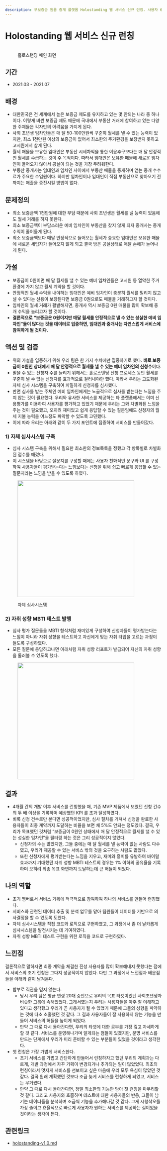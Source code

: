 ```yaml
---
description: 무보증금 원룸 중개 플랫폼 Holostanding 웹 서비스 신규 런칭. 사용자 6만명까지 서비스 성장.
---
```


# Holostanding 웹 서비스 신규 런칭

<figure><img src="../../../.gitbook/assets/image (4).png" alt=""><figcaption><p>홀로스탠딩 메인 화면</p></figcaption></figure>

## 기간

* 2021.03 - 2021.07 &#x20;

## 배경

* 대한민국은 전 세계에서 높은 보증금 제도를 유지하고 있는 몇 안되는 나라 중 하나이다. 이렇게 비싼 보증금 제도 때문에 국내에서 부동산 거래에 참여하고 있는 다양한 주체들은 각자만의 어려움을 가지게 된다.
* 사회 초년생 임차인들은 매 달 50-100만원씩 꾸준히 월세를 낼 수 있는 능력이 있지만, 최소 1천만원 이상의 보증금이 없어서 최소한의 주거환경을 보장받지 못하고 고시원에서 살게 된다.
* 월세 매물을 보유한 임대인은 부동산 시세차익을 통한 이윤추구보다는 매 달 안정적인 월세를 수급하는 것이 주 목적이다. 따라서 임대인은 보유한 매물에 새로운 임차인이 들어오지 않아서 공실이 되는 것을 가장 두려워한다.
* 부동산 중개사는 임대인과 임차인 사이에서 부동산 매물을 중개하며 얻는 중개 수수료가 주요한 수입원이다. 하지만 임차인이나 임대인이 직접 부동산으로 찾아오기 전까지는 매출을 증진시킬 방법이 없다.

## 문제정의

* 최소 보증금액 1천만원에 대한 부담 때문에 사회 초년생은 월세를 낼 능력이 있음에도 월세 거래를 하지 못한다.
* 최소 보증금액이 부담스러운 예비 임차인이 부동산을 찾지 않게 되자 중개사는 중개 수익이 줄어들게 된다.
* 최소 보증금액보다 매달 안정적으로 들어오는 월세가 중요한 임대인은 보유한 매물에 새로운 세입자가 들어오지 않게 되고 결국 방은 공실상태로 매달 손해가 늘어나게 된다.&#x20;

## 가설

* 보증금이 0원이면 매 달 월세를 낼 수 있는 예비 임차인들은 고시원 등 열악한 주거환경에 가지 않고 월세 계약을 할 것이다.
* 안정적인 월세 수익을 내야하는 임대인은 예비 임차인이 충분히 월세를 밀리지 않고 낼 수 있다는 신용이 보장된다면 보증금 0원으로도 매물을 거래하고자 할 것이다.
* 임차인의 월세 거래가 활발해지면, 중개사 역시 보증금 0원 매물을 많이 확보해 중개 수익을 늘리고자 할 것이다.
* **결론적으로 “보증금은 0원이지만 매달 월세를 안정적으로 낼 수 있는 성실한 예비 임차인”들이 많다는 것을 데이터로 입증하면, 임대인과 중개사는 자연스럽게 서비스에 참여하게 될 것이다.**

## 액션 및 검증

* 위의 가설을 입증하기 위해 우리 팀은 한 가지 수치에만 집중하기로 했다. **바로 보증금이 0원인 상태에서 매 달 안정적으로 월세를 낼 수 있는 예비 임차인의 신청수**이다.
* 믿을 수 있는 신청자 수를 늘리기 위해서는 홀로스탠딩 신청 프로세스 동안 월세를 꾸준히 낼 수 없는 신청자를 효과적으로 걸러내야만 했다. 따라서 우리는 고도화된 자체 심사 시스템을 구축하여 치밀하게 신청자를 심사했다.
* 반면 심사를 받는 주체인 예비 임차인에게는 노골적으로 심사를 받는다는 느낌을 주지 않는 것이 필요했다. 우리와 유사한 서비스를 제공하는 타 플랫폼에서는 이미 신용평가를 이용하여 사용자를 평가하고 있었기 때문에 우리는 그와 차별화된 느낌을 주는 것이 필요했고, 오히려 재미있고 쉽게 응답할 수 있는 질문임에도 신청자의 월세 지불 능력을 어느정도 파악할 수 있도록 고민했다.
* 이에 따라 우리는 아래와 같이 두 가지 포인트에 집중하여 서비스를 만들어갔다.

### **1) 자체 심사시스템 구축**

* 심사 시스템 구축을 위해서 필요한 최소한의 정보목록을 정했고 각 항목별로 차별화된 점수를 매겼다.
* 이 시스템을 바탕으로 설문지를 구성할 때에는 사용자 친화적인 문구와 UI 를 구성하여 사용자들이 평가받는다는 느낌보다는 신청을 위해 쉽고 빠르게 응답할 수 있는 질문지라는 느낌을 받을 수 있도록 하였다.&#x20;

<figure><img src="../../../.gitbook/assets/image (6).png" alt="" width="375"><figcaption><p>자체 심사시스템</p></figcaption></figure>

### **2) 자취 성향 MBTI 테스트 발행**

* 심사 평가 질문들을 MBTI 형식처럼 재미있게 구성하여 신청자들이 평가받는다는 느낌이 아니라 자취 성향을 테스트하고 자신에게 맞는 자취 타입을 고르는 과정이 들도록 구성하였다.
* 모든 질문에 응답하고나면 아래처럼 자취 성향 리포트가 발급되어 자신의 자취 성향을 둘러볼 수 있도록 했다.

<figure><img src="../../../.gitbook/assets/image (30).png" alt="" width="375"><figcaption></figcaption></figure>

## 결과

* 4개월 간의 개발 이후 서비스를 런칭했을 때, 기존 MVP 제품에서 보였던 신청 건수의 두 배 이상을 기록하며 예상했던 KPI 를 초과 달성하였다.
* 비록 신청 건수로만 본다면 성공적이었지만, 심사 절차를 거쳐서 신청을 완료한 사용자들이 최종 계약까지 도달하는 비율을 보면 채 5%도 안되는 정도였다. 결국, 우리가 목표했던 것처럼 “보증금이 0원인 상태에서 매 달 안정적으로 월세를 낼 수 있는 성실한 임차인”을 필터링 하는 것은 그리 성공적이지 않았다.
  * 신청자의 수는 많았지만, 그들 중에는 매 달 월세를 낼 능력이 없는 사람도 다수였고, 우리가 제공할 수 있는 서비스 밖의 것을 요구하는 사람도 많았다.
  * 또한 신청자에게 평가받는다는 느낌을 지우고, 재미와 흥미를 유발하여 바이럴 효과까지 기대했던 자취 성향 MBTI 테스트의 경우는 1% 이하의 공유율을 기록하며 오히려 최종 목표 화면까지 도달하는데 큰 허들이 되었다.

## 나의 역할

* 초기 멤버로서 서비스 기획에 적극적으로 참여하여 하나의 서비스를 만들어 런칭했다.
* 서비스와 관련된 데이터 추출 및 분석 업무를 맡아 팀원들이 데이터를 기반으로 의사결정을 할 수 있도록 도왔다.
* 자체 심사시스템을 직접 코드와 로직으로 구현하였고, 그 과정에서 좀 더 날카롭게 심사시스템을 발전시키는 데 기여하였다.
* 자취 성향 MBTI 테스트 구현을 위한 로직을 코드로 구현하였다.

## 느낀점

결론적으로 말하자면 최종 계약을 체결한 진성 사용자를 많이 확보해내지 못했다는 점에서 서비스의 초기 런칭은 그다지 성공적이지 않았다. 다만 그 과정에서 느낀점과 배운점들을 아래와 같이 남겨본다.

* 함부로 직관을 믿지 않는다.
  * 당시 우리 팀은 평균 연령 20대 중반으로 우리의 목표 타겟이었던 사회초년생과 비슷한 그룹에 속해있었다. 그래서였는지 우리는 사용자들을 아주 잘 이해하고 있다고 생각했고 우리가 곧 사용자가 될 수 있었기 때문에 그들의 성향을 파악하는 것에 다소 소홀했던 것 같다. 그 결과 사용자들이 잘 사용하지 않는 기능을 만들어 서비스의 허들을 높이게 되었다.
  * 만약 그 때로 다시 돌아간다면, 우리의 타겟에 대한 공부를 가장 깊고 자세하게 할 것 같다. 서비스를 운영해나가며 알게되는 점들이 있겠지만, 분명 서비스를 만드는 단계에서 우리가 미리 준비할 수 있는 부분들이 있었을 것이라고 생각한다.
* 첫 런칭은 가장 가볍게 서비스한다.
  * 초기 서비스를 가볍고 간단하게 만들어서 런칭하자고 했던 우리의 계획과는 다르게, 개발 과정에서 자꾸 기획이 변경되거나 추가되는 일이 많았었다. 최초의 런칭이라서 멋지게 서비스를 선보이고 싶은 마음에 우리 모두 욕심이 많았던 것 같다. 결국 원래 계획했던 것보다 조금 늦게 서비스를 런칭하게 되었고, 서비스는 무거웠다.
  * 만약 그 때로 다시 돌아간다면, 정말 최소한의 기능만 담아 첫 런칭을 마무리할 것 같다. 그리고 사용자와 호흡하며 테스트에 대한 사용자들의 반응, 그들이 남기는 데이터들을 분석하며 조금씩 기능을 추가해나갈 것 같다. 그게 시행착오를 가장 줄이고 효율적으로 빠르게 사용자가 원하는 서비스를 제공하는 길이었을 것이라는 생각이 든다.

## 관련링크

* [holostanding-v1.0.md](holostanding-v1.0.md "mention")
